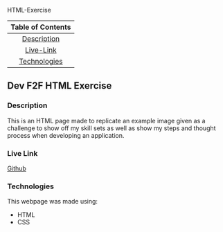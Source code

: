 HTML-Exercise

| Table of Contents |
| :---: |
|[Description](#description)|
|[Live-Link](#live-link)|
|[Technologies](#technologies)|

## Dev F2F HTML Exercise

### Description

This is an HTML page made to replicate an example image given as a challenge to show off my skill sets as well as show my steps and thought process when developing an application.

### Live Link

[Github](https://sarsieg.github.io/HTML-Exercise/)

### Technologies

This webpage was made using:
* HTML
* CSS